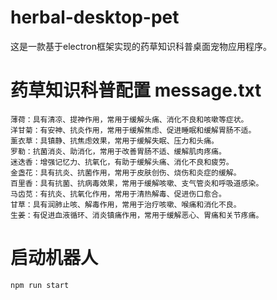 # herbal-desktop-pet
这是一款基于electron框架实现的药草知识科普桌面宠物应用程序。


# 药草知识科普配置 message.txt
```
薄荷：具有清凉、提神作用，常用于缓解头痛、消化不良和咳嗽等症状。
洋甘菊：有安神、抗炎作用，常用于缓解焦虑、促进睡眠和缓解胃肠不适。
薰衣草：具镇静、抗焦虑效果，常用于缓解失眠、压力和头痛。
罗勒：抗菌消炎、助消化，常用于改善胃肠不适、缓解肌肉疼痛。
迷迭香：增强记忆力、抗氧化，有助于缓解头痛、消化不良和疲劳。
金盏花：具有抗炎、抗菌作用，常用于皮肤创伤、烧伤和炎症的缓解。
百里香：具有抗菌、抗病毒效果，常用于缓解咳嗽、支气管炎和呼吸道感染。
马齿苋：有抗炎、抗氧化作用，常用于清热解毒、促进伤口愈合。
甘草：具有润肺止咳、解毒作用，常用于治疗咳嗽、喉痛和消化不良。
生姜：有促进血液循环、消炎镇痛作用，常用于缓解恶心、胃痛和关节疼痛。
```

# 启动机器人
```bash
npm run start
```
